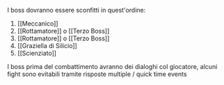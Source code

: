 I boss dovranno essere sconfitti in quest'ordine:
1. [[Meccanico]]
2. [[Rottamatore]] o [[Terzo Boss]]
3. [[Rottamatore]] o [[Terzo Boss]]
4. [[Graziella di Silicio]]
5. [[Scienziato]]

I boss prima del combattimento avranno dei dialoghi col giocatore, alcuni fight sono evitabili tramite risposte multiple / quick time events